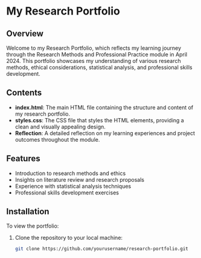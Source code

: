 # My Research Portfolio

## Overview

Welcome to my Research Portfolio, which reflects my learning journey through the Research Methods and Professional Practice module in April 2024. This portfolio showcases my understanding of various research methods, ethical considerations, statistical analysis, and professional skills development.

## Contents

- **index.html**: The main HTML file containing the structure and content of my research portfolio.
- **styles.css**: The CSS file that styles the HTML elements, providing a clean and visually appealing design.
- **Reflection**: A detailed reflection on my learning experiences and project outcomes throughout the module.

## Features

- Introduction to research methods and ethics
- Insights on literature review and research proposals
- Experience with statistical analysis techniques
- Professional skills development exercises

## Installation

To view the portfolio:

1. Clone the repository to your local machine:
   ```bash
   git clone https://github.com/yourusername/research-portfolio.git
